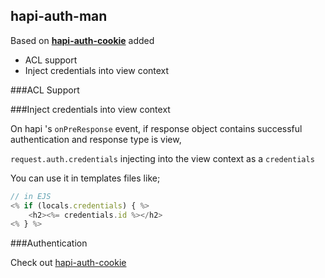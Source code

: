 ## hapi-auth-man

Based on [**hapi-auth-cookie**](https://github.com/spumko/hapi-auth-cookie) added

* ACL support
* Inject credentials into view context



###ACL Support

###Inject credentials into view context

On hapi 's `onPreResponse` event, if response object contains successful authentication and response type is view,

``request.auth.credentials`` injecting into the view context as a `credentials`

You can use it in templates files like;

```javascript
// in EJS
<% if (locals.credentials) { %>
    <h2><%= credentials.id %></h2>
<% } %>
```



###Authentication

Check out [hapi-auth-cookie](https://github.com/spumko/hapi-auth-cookie)